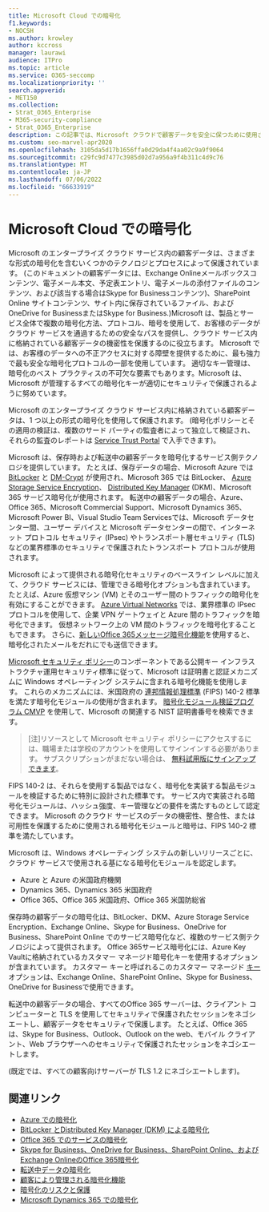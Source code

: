 ```yaml
---
title: Microsoft Cloud での暗号化
f1.keywords:
- NOCSH
ms.author: krowley
author: kccross
manager: laurawi
audience: ITPro
ms.topic: article
ms.service: O365-seccomp
ms.localizationpriority: ''
search.appverid:
- MET150
ms.collection:
- Strat_O365_Enterprise
- M365-security-compliance
- Strat_O365_Enterprise
description: この記事では、Microsoft クラウドで顧客データを安全に保つために使用されるさまざまな形式の暗号化の概要について説明します。
ms.custom: seo-marvel-apr2020
ms.openlocfilehash: 3105da5d17b1656ffa0d29da4f4aa02c9a9f9064
ms.sourcegitcommit: c29fc9d7477c3985d02d7a956a9f4b311c4d9c76
ms.translationtype: MT
ms.contentlocale: ja-JP
ms.lasthandoff: 07/06/2022
ms.locfileid: "66633919"
---
```

# <a name="encryption-in-the-microsoft-cloud"></a>Microsoft Cloud での暗号化

Microsoft のエンタープライズ クラウド サービス内の顧客データは、さまざまな形式の暗号化を含むいくつかのテクノロジとプロセスによって保護されています。 (このドキュメントの顧客データには、Exchange Onlineメールボックスコンテンツ、電子メール本文、予定表エントリ、電子メールの添付ファイルのコンテンツ、および該当する場合はSkype for Businessコンテンツ)、SharePoint Online サイトコンテンツ、サイト内に保存されているファイル、およびOneDrive for BusinessまたはSkype for Business.)Microsoft は、製品とサービス全体で複数の暗号化方法、プロトコル、暗号を使用して、お客様のデータがクラウド サービスを通過するための安全なパスを提供し、クラウド サービス内に格納されている顧客データの機密性を保護するのに役立ちます。 Microsoft では、お客様のデータへの不正アクセスに対する障壁を提供するために、最も強力で最も安全な暗号化プロトコルの一部を使用しています。 適切なキー管理は、暗号化のベスト プラクティスの不可欠な要素でもあります。Microsoft は、Microsoft が管理するすべての暗号化キーが適切にセキュリティで保護されるように努めています。

Microsoft のエンタープライズ クラウド サービス内に格納されている顧客データは、1 つ以上の形式の暗号化を使用して保護されます。 (暗号化ポリシーとその適用の検証は、複数のサード パーティの監査者によって独立して検証され、それらの監査のレポートは [Service Trust Portal](https://aka.ms/stp) で入手できます)。

Microsoft は、保存時および転送中の顧客データを暗号化するサービス側テクノロジを提供しています。 たとえば、保存データの場合、Microsoft Azure では [BitLocker](/windows/device-security/bitlocker/bitlocker-overview) と [DM-Crypt](https://en.wikipedia.org/wiki/Dm-crypt) が使用され、Microsoft 365 では BitLocker、 [Azure Storage Service Encryption](/azure/)、 [Distributed Key Manager](./exchange-online-secures-email-secrets.md) (DKM)、Microsoft 365 サービス暗号化が使用されます。 転送中の顧客データの場合、Azure、Office 365、Microsoft Commercial Support、Microsoft Dynamics 365、Microsoft Power BI、Visual Studio Team Servicesでは、Microsoft データセンター間、ユーザー デバイスと Microsoft データセンターの間で、インターネット プロトコル セキュリティ (IPsec) やトランスポート層セキュリティ (TLS) などの業界標準のセキュリティで保護されたトランスポート プロトコルが使用されます。

Microsoft によって提供される暗号化セキュリティのベースライン レベルに加えて、クラウド サービスには、管理できる暗号化オプションも含まれています。 たとえば、Azure 仮想マシン (VM) とそのユーザー間のトラフィックの暗号化を有効にすることができます。 [Azure Virtual Networks](https://azure.microsoft.com/services/virtual-network/) では、業界標準の IPsec プロトコルを使用して、企業 VPN ゲートウェイと Azure 間のトラフィックを暗号化できます。 仮想ネットワーク上の VM 間のトラフィックを暗号化することもできます。 さらに、[新しいOffice 365メッセージ暗号化機能](set-up-new-message-encryption-capabilities.md)を使用すると、暗号化されたメールをだれにでも送信できます。

[Microsoft セキュリティ ポリシー](https://servicetrust.microsoft.com/ViewPage/TrustDocuments?command=Download&downloadType=Document&downloadId=5868ecc8-50b7-4f91-b43f-640e2b99e86e&docTab=6d000410-c9e9-11e7-9a91-892aae8839ad_FAQ%20and%20White%20Papers)のコンポーネントである公開キー インフラストラクチャ運用セキュリティ標準に従って、Microsoft は証明書と認証メカニズムに Windows オペレーティング システムに含まれる暗号化機能を使用します。 これらのメカニズムには、米国政府の [連邦情報処理標準](https://csrc.nist.gov/publications/PubsFIPS.html) (FIPS) 140-2 標準を満たす暗号化モジュールの使用が含まれます。 [暗号化モジュール検証プログラム CMVP](https://csrc.nist.gov/projects/cryptographic-module-validation-program/validated-modules/search) を使用して、Microsoft の関連する NIST 証明書番号を検索できます。

> [注]リソースとして Microsoft セキュリティ ポリシーにアクセスするには、職場または学校のアカウントを使用してサインインする必要があります。 サブスクリプションがまだない場合は、 [無料試用版にサインアップできます](https://servicetrust.microsoft.com/Home/TrialSubscriptions)。

FIPS 140-2 は、それらを使用する製品ではなく、暗号化を実装する製品モジュールを検証するために特別に設計された標準です。 サービス内で実装される暗号化モジュールは、ハッシュ強度、キー管理などの要件を満たすものとして認定できます。 Microsoft のクラウド サービスのデータの機密性、整合性、または可用性を保護するために使用される暗号化モジュールと暗号は、FIPS 140-2 標準を満たしています。

Microsoft は、Windows オペレーティング システムの新しいリリースごとに、クラウド サービスで使用される基になる暗号化モジュールを認定します。

- Azure と Azure の米国政府機関
- Dynamics 365、Dynamics 365 米国政府
- Office 365、Office 365 米国政府、Office 365 米国防総省

保存時の顧客データの暗号化は、BitLocker、DKM、Azure Storage Service Encryption、Exchange Online、Skype for Business、OneDrive for Business、SharePoint Online でのサービス暗号化など、複数のサービス側テクノロジによって提供されます。 Office 365サービス暗号化には、Azure Key Vaultに格納されているカスタマー マネージド暗号化キーを使用するオプションが含まれています。 カスタマー キーと呼ばれるこのカスタマー マネージド [キー](./customer-key-overview.md) オプションは、Exchange Online、SharePoint Online、Skype for Business、OneDrive for Businessで使用できます。

転送中の顧客データの場合、すべてのOffice 365 サーバーは、クライアント コンピューターと TLS を使用してセキュリティで保護されたセッションをネゴシエートし、顧客データをセキュリティで保護します。 たとえば、Office 365は、Skype for Business、Outlook、Outlook on the web、モバイル クライアント、Web ブラウザーへのセキュリティで保護されたセッションをネゴシエートします。

(既定では、すべての顧客向けサーバーが TLS 1.2 にネゴシエートします)。

## <a name="related-links"></a>関連リンク

- [Azure での暗号化](office-365-azure-encryption.md)
- [BitLocker とDistributed Key Manager (DKM) による暗号化](office-365-bitlocker-and-distributed-key-manager-for-encryption.md)
- [Office 365 でのサービスの暗号化](office-365-service-encryption.md)
- [Skype for Business、OneDrive for Business、SharePoint Online、およびExchange OnlineのOffice 365暗号化](/compliance/assurance/assurance-encryption-for-microsoft-365-services) 
- [転送中データの暗号化](/compliance/assurance/assurance-encryption-in-transit)
- [顧客により管理される暗号化機能](office-365-customer-managed-encryption-features.md)
- [暗号化のリスクと保護](office-365-encryption-risks-and-protections.md)
- [Microsoft Dynamics 365 での暗号化](office-365-encryption-in-microsoft-dynamics-365.md)
